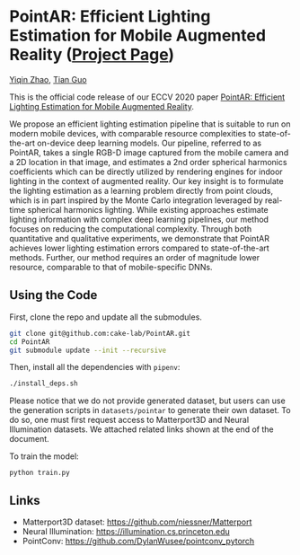 # PointAR: Efficient Lighting Estimation for Mobile Augmented Reality ([Project Page](https://yiqinzhao.me/project/point-ar/))

[Yiqin Zhao](https://yiqinzhao.me), [Tian Guo](https://tianguo.info)


This is the official code release of our ECCV 2020 paper [PointAR: Efficient Lighting Estimation for Mobile Augmented Reality](https://arxiv.org/pdf/2004.00006.pdf).

We propose an efficient lighting estimation pipeline that is suitable to run on modern mobile devices, with comparable resource complexities to state-of-the-art on-device deep learning models. Our pipeline, referred to as PointAR, takes a single RGB-D image captured from the mobile camera and a 2D location in that image, and estimates a 2nd order spherical harmonics coefficients which can be directly utilized by rendering engines for indoor lighting in the context of augmented reality. Our key insight is to formulate the lighting estimation as a learning problem directly from point clouds, which is in part inspired by the Monte Carlo integration leveraged by real-time spherical harmonics lighting. While existing approaches estimate lighting information with complex deep learning pipelines, our method focuses on reducing the computational complexity. Through both quantitative and qualitative experiments, we demonstrate that PointAR achieves lower lighting estimation errors compared to state-of-the-art methods. Further, our method requires an order of magnitude lower resource, comparable to that of mobile-specific DNNs.

## Using the Code

First, clone the repo and update all the submodules.

```bash
git clone git@github.com:cake-lab/PointAR.git
cd PointAR
git submodule update --init --recursive
```

Then, install all the dependencies with `pipenv`:

```bash
./install_deps.sh
```


Please notice that we do not provide generated dataset, but users can use the generation scripts in `datasets/pointar` to generate their own dataset. To do so, one must first request access to Matterport3D and Neural Illumination datasets. We attached related links shown at the end of the document.

To train the model:

```
python train.py
```

## Links

- Matterport3D dataset: https://github.com/niessner/Matterport
- Neural Illumination: https://illumination.cs.princeton.edu
- PointConv: https://github.com/DylanWusee/pointconv_pytorch

